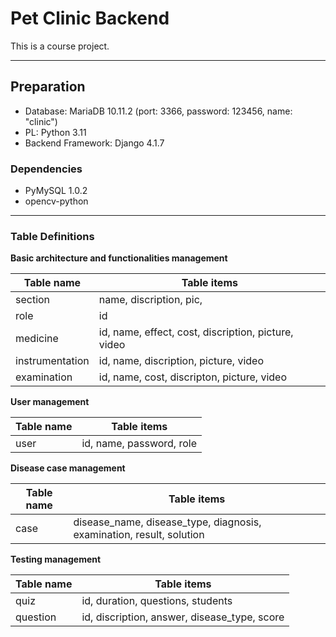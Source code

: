 # Pet Clinic Backend
This is a course project.

---

## Preparation 
- Database: MariaDB 10.11.2 (port: 3366, password: 123456, name: "clinic")
- PL: Python 3.11
- Backend Framework: Django 4.1.7
### Dependencies
- PyMySQL 1.0.2
- opencv-python

---

### Table Definitions

**Basic architecture and functionalities management**

| Table name      | Table items                                         |
|-----------------|-----------------------------------------------------|
| section         | name, discription, pic,                             |
| role            | id                                                  |
| medicine        | id, name, effect, cost, discription, picture, video |
| instrumentation | id, name, discription, picture, video               |
 | examination     | id, name, cost, discripton, picture, video          |

**User management**

| Table name | Table items              |
|------------|--------------------------|
| user       | id, name, password, role |

**Disease case management**

| Table name | Table items                                                          |
|------------|----------------------------------------------------------------------|
| case       | disease_name, disease_type, diagnosis, examination, result, solution |

**Testing management**

| Table name | Table items                                  |
|------------|----------------------------------------------|
| quiz       | id, duration, questions, students            |
| question   | id, discription, answer, disease_type, score |